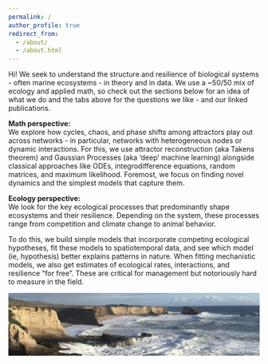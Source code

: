 ```yaml
---
permalink: /
author_profile: true
redirect_from: 
  - /about/
  - /about.html
---
```

Hi! We seek to understand the structure and resilience of biological systems - often marine ecosystems - in theory and in data. We use a ~50/50 mix of ecology and applied math, so check out the sections below for an idea of what we do and the tabs above for the questions we like - and our linked publications.
<!-- We’re a new lab in a (quite quantitative) Biology department, and right next to the Math and Computer Science departments at UMD College Park. -->


**Math perspective:** \
We explore how cycles, chaos, and phase shifts among attractors play out across networks - in particular, networks with heterogeneous nodes or dynamic interactions. For this, we use attractor reconstruction (aka Takens theorem) and Gaussian Processes (aka ‘deep’ machine learning) alongside classical approaches like ODEs, integrodifference equations, random matrices, and maximum likelihood. Foremost, we focus on finding novel dynamics and the simplest models that capture them.


**Ecology perspective:** \
We look for the key ecological processes that predominantly shape ecosystems and their resilience. Depending on the system, these processes range from competition and climate change to animal behavior. 

To do this, we build simple models that incorporate competing ecological hypotheses, fit these models to spatiotemporal data, and see which model (ie, hypothesis) better explains patterns in nature. When fitting mechanistic models, we also get estimates of ecological rates, interactions, and resilience “for free”. These are critical for management but notoriously hard to measure in the field. 

<!-- Note that we are primarily excited for fundamental rather than applied questions. While we often find insights into management and climate change, whether they arise is often difficult to anticipate in basic research. -->


![](/files/7D289825-13D6-4A05-AB4D-4A48BDA6C7C4_1_201_a.jpeg)
